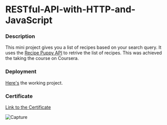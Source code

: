 # RESTful-API-with-HTTP-and-JavaScript

### Description 
This mini project gives you a list of recipes based on your search query. It uses the [Recipe Puppy API](http://www.recipepuppy.com/) to retrive the list of recipes. This was achieved the taking the course on Coursera.

### Deployment
[Here's](https://keenal.github.io/RESTful-API-with-HTTP-and-JavaScript/) the working project. 

### Certificate
[Link to the Certificate](https://www.coursera.org/account/accomplishments/certificate/PZYXGQB94MEX)

![Capture](https://user-images.githubusercontent.com/14351534/88467051-5f73d900-ce98-11ea-9955-fbbfaf9b24f0.PNG)
